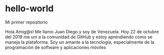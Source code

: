 # hello-world
Mi primer repositorio

Hola Amig@s!
Me llamo Juan Diego y soy de Venezuela. Hoy 22 de octubre del 2019 me uní a la comunidad de GitHub y estoy aprendiendo como se maneja la plataforma.
Soy un amante a la tecnología, especialmente de la programación de software y aplicaciones móviles
